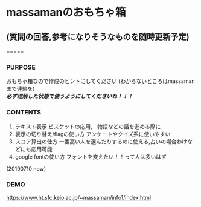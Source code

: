 # massamanのおもちゃ箱  
## (質問の回答,参考になりそうなものを随時更新予定)  
=====  
### PURPOSE  
おもちゃ箱なので作成のヒントにしてください
(わからないところはmassamanまで連絡を)  
***必ず理解した状態で使うようにしてくださいね！！！***  

### CONTENTS  
1. テキスト表示
  ビスケットの応用,　物語などの話を進める際に
2. 表示の切り替え/flagの使い方
  アンケートやクイズ系に使いやすい
3. スコア算出の仕方
  一番高い人を選んだりするのに使える,占いの場合わけなどにも応用可能
4. google fontの使い方
  フォントを変えたい！！って人は多いはず

(20190710 now)  
### DEMO  
<https://www.ht.sfc.keio.ac.jp/~massaman/info1/index.html>  
